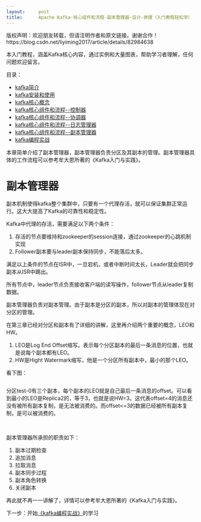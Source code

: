 ```yaml
---
layout:     post
title:      Apache Kafka-核心组件和流程-副本管理器-设计-原理（入门教程轻松学）
---
```

<div id="article_content" class="article_content clearfix csdn-tracking-statistics" data-pid="blog" data-mod="popu_307" data-dsm="post">
								<div class="article-copyright">
					版权声明：欢迎朋友转载，但请注明作者和原文链接。谢谢合作！					https://blog.csdn.net/liyiming2017/article/details/82984638				</div>
								            <link rel="stylesheet" href="https://csdnimg.cn/release/phoenix/template/css/ck_htmledit_views-f76675cdea.css">
						<div class="htmledit_views" id="content_views">
                <p>本入门教程，涵盖Kafka核心内容，通过实例和大量图表，帮助学习者理解，任何问题欢迎留言。</p>

<p>目录：</p>

<ul><li><a href="https://blog.csdn.net/liyiming2017/article/details/82790040" rel="nofollow">kafka简介</a></li>
	<li><a href="https://blog.csdn.net/liyiming2017/article/details/82790574" rel="nofollow">kafka安装和使用</a></li>
	<li><a href="https://blog.csdn.net/liyiming2017/article/details/82805479" rel="nofollow">kafka核心概念</a></li>
	<li><a href="https://blog.csdn.net/liyiming2017/article/details/82843036" rel="nofollow">kafka核心组件和流程--控制器</a></li>
	<li><a href="https://blog.csdn.net/liyiming2017/article/details/82867765" rel="nofollow">kafka核心组件和流程--协调器</a></li>
	<li><a href="https://blog.csdn.net/liyiming2017/article/details/82968550" rel="nofollow">kafka核心组件和流程--日志管理器</a></li>
	<li><a href="https://blog.csdn.net/liyiming2017/article/details/82984638" rel="nofollow">kafka核心组件和流程--副本管理器</a></li>
	<li><a href="https://blog.csdn.net/liyiming2017/article/details/82986606" rel="nofollow">kafka编程实战</a></li>
</ul><p>本章简单介绍了副本管理器，副本管理器负责分区及其副本的管理。副本管理器具体的工作流程可以参考牟大恩所著的《Kafka入门与实践》。</p>

<h1>副本管理器</h1>

<p>副本机制使得kafka整个集群中，只要有一个代理存活，就可以保证集群正常运行。这大大提高了Kafka的可靠性和稳定性。</p>

<p>Kafka中代理的存活，需要满足以下两个条件：</p>

<ol><li>存活的节点要维持和zookeeper的session连接，通过zookeeper的心跳机制实现</li>
	<li>Follower副本要与leader副本保持同步，不能落后太多。</li>
</ol><p>满足以上条件的节点在ISR中，一旦宕机，或者中断时间太长，Leader就会把同步副本从ISR中踢出。</p>

<p>所有节点中，leader节点负责接收客户端的读写操作，follower节点从leader复制数据。</p>

<p>副本管理器负责对副本管理。由于副本是分区的副本，所以对副本的管理体现在对分区的管理。</p>

<p>在第三章已经对分区和副本有了详细的讲解，这里再介绍两个重要的概念，LEO和HW。</p>

<ol><li>LEO是Log End Offset缩写。表示每个分区副本的最后一条消息的位置，也就是说每个副本都有LEO。</li>
	<li>HW是Hight Watermark缩写，他是一个分区所有副本中，最小的那个LEO。</li>
</ol><p>看下图：</p>

<p><img alt="" class="has" src="https://img-blog.csdn.net/20181009163900728?watermark/2/text/aHR0cHM6Ly9ibG9nLmNzZG4ubmV0L2xpeWltaW5nMjAxNw==/font/5a6L5L2T/fontsize/400/fill/I0JBQkFCMA==/dissolve/70"></p>

<p>分区test-0有三个副本，每个副本的LEO就是自己最后一条消息的offset。可以看到最小的LEO是Replica2的，等于3，也就是说HW=3。这代表offset=4的消息还没有被所有副本复制，是无法被消费的。而offset&lt;=3的数据已经被所有副本复制，是可以被消费的。</p>

<p> </p>

<p>副本管理器所承担的职责如下：</p>

<ol><li>副本过期检查</li>
	<li>追加消息</li>
	<li>拉取消息</li>
	<li>副本同步过程</li>
	<li>副本角色转换</li>
	<li>关闭副本</li>
</ol><p>再此就不再一一讲解了，详情可以参考牟大恩所著的《Kafka入门与实践》。</p>

<p>下一步：开始<a href="https://blog.csdn.net/liyiming2017/article/details/82867765" rel="nofollow">《</a><a href="https://blog.csdn.net/liyiming2017/article/details/82986606" rel="nofollow">kafka编程实战</a><a href="https://blog.csdn.net/liyiming2017/article/details/82867765" rel="nofollow">》</a>的学习</p>            </div>
                </div>